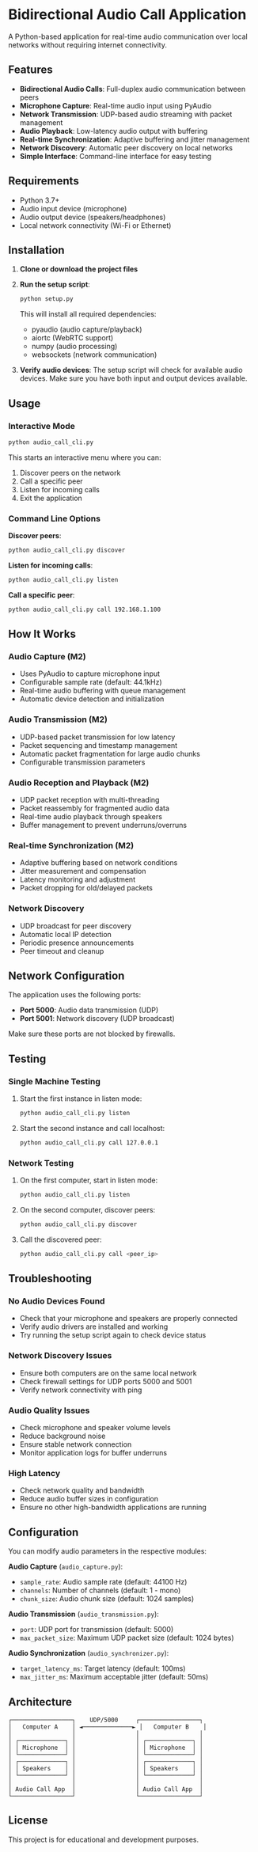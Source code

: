 # Bidirectional Audio Call Application

A Python-based application for real-time audio communication over local networks without requiring internet connectivity.

## Features

- **Bidirectional Audio Calls**: Full-duplex audio communication between peers
- **Microphone Capture**: Real-time audio input using PyAudio
- **Network Transmission**: UDP-based audio streaming with packet management
- **Audio Playback**: Low-latency audio output with buffering
- **Real-time Synchronization**: Adaptive buffering and jitter management
- **Network Discovery**: Automatic peer discovery on local networks
- **Simple Interface**: Command-line interface for easy testing

## Requirements

- Python 3.7+
- Audio input device (microphone)
- Audio output device (speakers/headphones)
- Local network connectivity (Wi-Fi or Ethernet)

## Installation

1. **Clone or download the project files**

2. **Run the setup script**:
   ```bash
   python setup.py
   ```
   
   This will install all required dependencies:
   - pyaudio (audio capture/playback)
   - aiortc (WebRTC support)
   - numpy (audio processing)
   - websockets (network communication)

3. **Verify audio devices**:
   The setup script will check for available audio devices. Make sure you have both input and output devices available.

## Usage

### Interactive Mode
```bash
python audio_call_cli.py
```

This starts an interactive menu where you can:
1. Discover peers on the network
2. Call a specific peer
3. Listen for incoming calls
4. Exit the application

### Command Line Options

**Discover peers**:
```bash
python audio_call_cli.py discover
```

**Listen for incoming calls**:
```bash
python audio_call_cli.py listen
```

**Call a specific peer**:
```bash
python audio_call_cli.py call 192.168.1.100
```

## How It Works

### Audio Capture (M2)
- Uses PyAudio to capture microphone input
- Configurable sample rate (default: 44.1kHz)
- Real-time audio buffering with queue management
- Automatic device detection and initialization

### Audio Transmission (M2)
- UDP-based packet transmission for low latency
- Packet sequencing and timestamp management
- Automatic packet fragmentation for large audio chunks
- Configurable transmission parameters

### Audio Reception and Playback (M2)
- UDP packet reception with multi-threading
- Packet reassembly for fragmented audio data
- Real-time audio playback through speakers
- Buffer management to prevent underruns/overruns

### Real-time Synchronization (M2)
- Adaptive buffering based on network conditions
- Jitter measurement and compensation
- Latency monitoring and adjustment
- Packet dropping for old/delayed packets

### Network Discovery
- UDP broadcast for peer discovery
- Automatic local IP detection
- Periodic presence announcements
- Peer timeout and cleanup

## Network Configuration

The application uses the following ports:
- **Port 5000**: Audio data transmission (UDP)
- **Port 5001**: Network discovery (UDP broadcast)

Make sure these ports are not blocked by firewalls.

## Testing

### Single Machine Testing
1. Start the first instance in listen mode:
   ```bash
   python audio_call_cli.py listen
   ```

2. Start the second instance and call localhost:
   ```bash
   python audio_call_cli.py call 127.0.0.1
   ```

### Network Testing
1. On the first computer, start in listen mode:
   ```bash
   python audio_call_cli.py listen
   ```

2. On the second computer, discover peers:
   ```bash
   python audio_call_cli.py discover
   ```

3. Call the discovered peer:
   ```bash
   python audio_call_cli.py call <peer_ip>
   ```

## Troubleshooting

### No Audio Devices Found
- Check that your microphone and speakers are properly connected
- Verify audio drivers are installed and working
- Try running the setup script again to check device status

### Network Discovery Issues
- Ensure both computers are on the same local network
- Check firewall settings for UDP ports 5000 and 5001
- Verify network connectivity with ping

### Audio Quality Issues
- Check microphone and speaker volume levels
- Reduce background noise
- Ensure stable network connection
- Monitor application logs for buffer underruns

### High Latency
- Check network quality and bandwidth
- Reduce audio buffer sizes in configuration
- Ensure no other high-bandwidth applications are running

## Configuration

You can modify audio parameters in the respective modules:

**Audio Capture** (`audio_capture.py`):
- `sample_rate`: Audio sample rate (default: 44100 Hz)
- `channels`: Number of channels (default: 1 - mono)
- `chunk_size`: Audio chunk size (default: 1024 samples)

**Audio Transmission** (`audio_transmission.py`):
- `port`: UDP port for transmission (default: 5000)
- `max_packet_size`: Maximum UDP packet size (default: 1024 bytes)

**Audio Synchronization** (`audio_synchronizer.py`):
- `target_latency_ms`: Target latency (default: 100ms)
- `max_jitter_ms`: Maximum acceptable jitter (default: 50ms)

## Architecture

```
┌─────────────────┐    UDP/5000     ┌─────────────────┐
│   Computer A    │ ◄──────────────► │   Computer B    │
│                 │                 │                 │
│ ┌─────────────┐ │                 │ ┌─────────────┐ │
│ │ Microphone  │ │                 │ │ Microphone  │ │
│ └─────────────┘ │                 │ └─────────────┘ │
│ ┌─────────────┐ │                 │ ┌─────────────┐ │
│ │ Speakers    │ │                 │ │ Speakers    │ │
│ └─────────────┘ │                 │ └─────────────┘ │
│                 │                 │                 │
│ Audio Call App  │                 │ Audio Call App  │
└─────────────────┘                 └─────────────────┘
```

## License

This project is for educational and development purposes.
